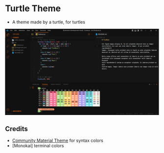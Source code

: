 # Turtle Theme

- A theme made by a turtle, for turtles

![Editor Screenshot](images/screenshots/editor.png)

## Credits

- [Community Material Theme](https://marketplace.visualstudio.com/items?itemName=Equinusocio.vsc-community-material-theme)
  for syntax colors
- [Monokai] terminal colors
